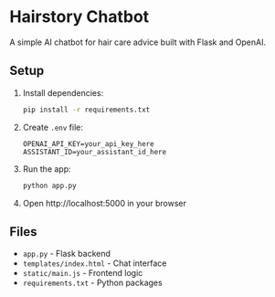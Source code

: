 # Hairstory Chatbot

A simple AI chatbot for hair care advice built with Flask and OpenAI.

## Setup

1. Install dependencies:
   ```bash
   pip install -r requirements.txt
   ```

2. Create `.env` file:
   ```
   OPENAI_API_KEY=your_api_key_here
   ASSISTANT_ID=your_assistant_id_here
   ```

3. Run the app:
   ```bash
   python app.py
   ```

4. Open http://localhost:5000 in your browser

## Files

- `app.py` - Flask backend
- `templates/index.html` - Chat interface
- `static/main.js` - Frontend logic
- `requirements.txt` - Python packages 